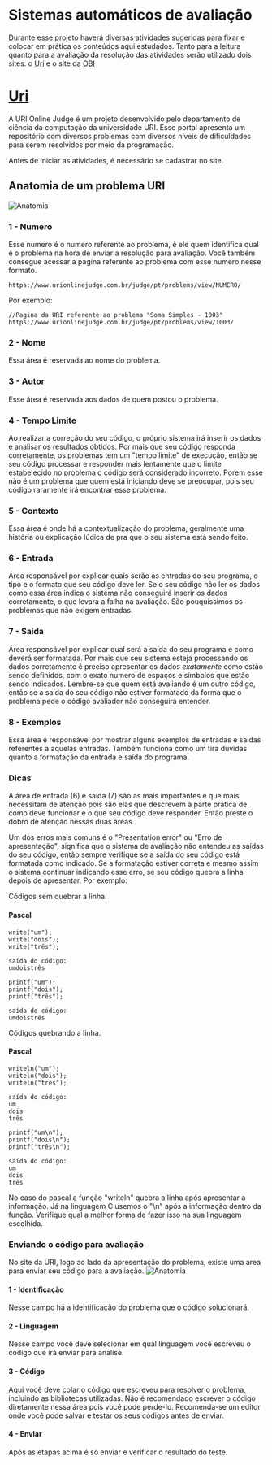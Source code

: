# Sistemas automáticos de avaliação
Durante esse projeto haverá diversas atividades sugeridas para fixar e colocar em prática os conteúdos aqui estudados. Tanto para a leitura quanto para a avaliação da resolução das atividades serão utilizado dois sites: o [Uri](https://www.beecrowd.com.br/judge/en/login) e o site da [OBI](https://olimpiada.ic.unicamp.br/)

# [Uri](https://www.beecrowd.com.br/judge/en/login)

A URI Online Judge é um projeto desenvolvido pelo departamento de ciência da computação da universidade URI. Esse portal apresenta um repositório com diversos problemas com diversos níveis de dificuldades para serem resolvidos por meio da programação.

Antes de iniciar as atividades, é necessário se cadastrar no site.

## Anatomia de um problema URI
![Anatomia](Imagens/Uri_anatomia.png)


### 1 - Numero
Esse numero é o numero referente ao problema, é ele quem identifica qual é o problema na hora de enviar a resolução para avaliação. Você também consegue acessar a pagina referente ao problema com esse numero nesse formato.

```
https://www.urionlinejudge.com.br/judge/pt/problems/view/NUMERO/
```

Por exemplo:
```
//Pagina da URI referente ao problema "Soma Simples - 1003"
https://www.urionlinejudge.com.br/judge/pt/problems/view/1003/
```

### 2 - Nome
Essa área é reservada ao nome do problema.

### 3 - Autor
Esse área é reservada aos dados de quem postou o problema.

### 4 - Tempo Limite
Ao realizar a correção do seu código, o próprio sistema irá inserir os dados e analisar os resultados obtidos. Por mais que seu código responda corretamente, os problemas tem um "tempo limite" de execução, então se seu código processar e responder mais lentamente que o limite estabelecido no problema o código será considerado incorreto. Porem esse não é um problema que quem está iniciando deve se preocupar, pois seu código raramente irá encontrar esse problema.

### 5 - Contexto
Essa área é onde há a contextualização do problema, geralmente uma história ou explicação lúdica de pra que o seu sistema está sendo feito.

### 6 - Entrada
Área responsável por explicar quais serão as entradas do seu programa, o tipo e o formato que seu código deve ler. Se o seu código não ler os dados como essa área indica o sistema não conseguirá inserir os dados corretamente, o que levará a falha na avaliação. São pouquíssimos os problemas que não exigem entradas.

### 7 - Saída
Área responsável por explicar qual será a saída do seu programa e como deverá ser formatada. Por mais que seu sistema esteja processando os dados corretamente é preciso apresentar os dados *exatamente* como estão sendo definidos, com o exato numero de espaços e símbolos que estão sendo indicados. Lembre-se que quem está avaliando é um outro código, então se a saída do seu código não estiver formatado da forma que o problema pede o código avaliador não conseguirá entender.

### 8 - Exemplos
Essa área é responsável por mostrar alguns exemplos de entradas e saídas referentes a aquelas entradas. Também funciona como um tira duvidas quanto a formatação da entrada e saída do programa.


### Dicas
A área de entrada (6) e saída (7) são as mais importantes e que mais necessitam de atenção pois são elas que descrevem a parte prática de como deve funcionar e o que seu código deve responder. Então preste o dobro de atenção nessas duas áreas.

Um dos erros mais comuns é o "Presentation error" ou "Erro de apresentação", significa que o sistema de avaliação não entendeu as saídas do seu código, então sempre verifique se a saída do seu código está formatada como indicado. Se a formatação estiver correta e mesmo assim o sistema continuar indicando esse erro, se seu código quebra a linha depois de apresentar. Por exemplo:

Códigos sem quebrar a linha.

#### Pascal
```
write("um");
write("dois");
write("três");

saída do código:
umdoistrês
```
```
printf("um");
printf("dois");
printf("três");

saída do código:
umdoistrês
```

Códigos quebrando a linha.

#### Pascal
```
writeln("um");
writeln("dois");
writeln("três");

saída do código:
um
dois
três
```
```
printf("um\n");
printf("dois\n");
printf("três\n");

saída do código:
um
dois
três
```

No caso do pascal a função "writeln" quebra a linha após apresentar a informação. Já na linguagem C usemos o "\n" após a informação dentro da função. Verifique qual a melhor forma de fazer isso na sua linguagem escolhida.

### Enviando o código para avaliação

No site da URI, logo ao lado da apresentação do problema, existe uma area para enviar seu código para a avaliação.
![Anatomia](Imagens/Uri_envio.png)

#### 1 - Identificação
Nesse campo há a identificação do problema que o código solucionará.

#### 2 - Linguagem
Nesse campo você deve selecionar em qual linguagem você escreveu o código que irá enviar para analise.

#### 3 - Código
Aqui você deve colar o código que escreveu para resolver o problema, incluindo as bibliotecas utilizadas. Não é recomendado escrever o código diretamente nessa área pois você pode perde-lo. Recomenda-se um editor onde você pode salvar e testar os seus códigos antes de enviar.

#### 4 - Enviar
Após as etapas acima é só enviar e verificar o resultado do teste.

